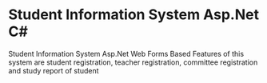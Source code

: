 # Student Information System Asp.Net C#
Student Information System Asp.Net Web Forms Based
Features of this system are student registration, teacher registration, committee registration and study report of student 
